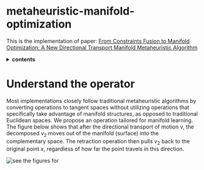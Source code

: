 # metaheuristic-manifold-optimization
 This is the implementation of paper: [From Constraints Fusion to Manifold Optimization: A New Directional Transport Manifold Metaheuristic Algorithm]()


<details>
 <summary><b>contents </b></summary>
-*preliminary introduction*
-*source code*
-*How to reproduce the results*
-*Data*
-*Understanding the repository* code review
-* Directional Transport operator* (Understand the operator)
-*How to cite*
</details>

# Understand the operator
Most implementations closely follow traditional metaheuristic algorithms by converting operations to tangent spaces without utilizing operations that specifically take advantage of manifold structures, as opposed to traditional Euclidean spaces. We propose an operation tailored for manifold learning. The figure below shows that after the directional transport of motion v, the decomposed $v_2$ moves out of the manifold (surface) into the complementary space. The retraction operation then pulls $v_2$ back to the original point $x$, regardless of how far the point travels in this direction.



![see the figures for ](https://github.com/lingping-fuzzy/metaheuristic-manifold-optimization/figs/DTMA.png)


